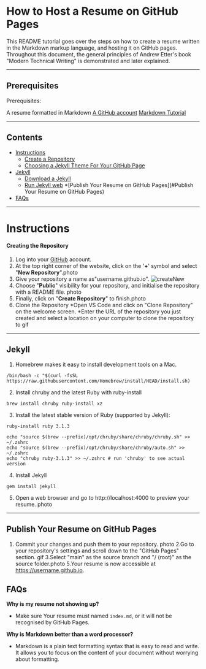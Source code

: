# How to Host a Resume on GitHub Pages

This README tutorial goes over the steps on how to create a resume written in the Markdown markup language, and hosting it on GitHub pages. Throughout this document, the general principles of Andrew Etter's book "Modern Technical Writing" is demonstrated and later explained. 

---
## Prerequisites
Prerequisites:

A resume formatted in Markdown
[A GitHub account](https://pages.github.com/)
[Markdown Tutorial](https://www.markdowntutorial.com/)


---
## Contents
* [Instructions](#Instructions)
   * [Create a Repository](#Create-a-Repository)
   * [Choosing a Jekyll Theme For Your GitHub Page](#Choosing-a-Jekyll-Theme-For-Your-GitHub-Page)
* [Jekyll](#More-Resources)
  * [Download a Jekyll](#Download-a-Jekyll)
  * [Run Jekyll web](#Download-a-Jekyll)
*[Publish Your Resume on GitHub Pages](#Publish Your Resume on GitHub Pages)
* [FAQs](#FAQs)

--- 
# Instructions


#### Creating the Repository

1. Log into your [GitHub](https://GitHub.com) account.
2. At the top right corner of the website, click on the '**+**' symbol and select "**New Repository**".photo
3. Give your repository a name as"username.github.io". ![createNew](Gif/creatReponsitory.gif)
4. Choose "**Public**" visibility for your repository, and initialise the repository with a README file. photo
6. Finally, click on "**Create Repository**" to finish.photo
7. Clone the Repository
    *Open VS Code and click on "Clone Repository" on the welcome screen.
    *Enter the URL of the repository you just created and select a location on your computer to clone the repository to   gif

---
Jekyll
---
1. Homebrew makes it easy to install development tools on a Mac.
```
/bin/bash -c "$(curl -fsSL https://raw.githubusercontent.com/Homebrew/install/HEAD/install.sh)
```
2. Install chruby and the latest Ruby with ruby-install
```
brew install chruby ruby-install xz
```
3. Install the latest stable version of Ruby (supported by Jekyll):
```
ruby-install ruby 3.1.3
```
```
echo "source $(brew --prefix)/opt/chruby/share/chruby/chruby.sh" >> ~/.zshrc
echo "source $(brew --prefix)/opt/chruby/share/chruby/auto.sh" >> ~/.zshrc
echo "chruby ruby-3.1.3" >> ~/.zshrc # run 'chruby' to see actual version
```
4. Install Jekyll
 ```
 gem install jekyll
 ```


5. Open a web browser and go to http://localhost:4000 to preview your resume. photo

---
Publish Your Resume on GitHub Pages
---
 1. Commit your changes and push them to your repository. photo
 2.Go to your repository's settings and scroll down to the "GitHub Pages" section. gif
 3.Select "main" as the source branch and "/ (root)" as the source folder.photo
 5.Your resume is now accessible at https://username.github.io.

## FAQs
**Why is my resume not showing up?**
* Make sure Your resume must named ```index.md```, or it will not be recognised by GitHub Pages. 

**Why is Markdown better than a word processor?**
* Markdown is a plain text formatting syntax that is easy to read and write. It allows you to focus on the content of your document without worrying about formatting. 










